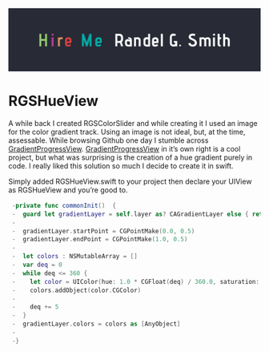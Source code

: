 <a href="https://github.com/RGSSoftware/HireMe">
  <img src="https://github.com/RGSSoftware/HireMe/blob/master/HireMeBanner.png" >
</a>

# RGSHueView

A while back I created RGSColorSlider and while creating it I used an image for the color gradient track. Using an image is not ideal, but, at the time, assessable. While browsing Github one day I stumble across [GradientProgressView]. [GradientProgressView] in it’s own right is a cool project, but what was surprising is the creation of a hue gradient purely in code. I really liked this solution so much I decide to create it in swift.

Simply added RGSHueView.swift to your project then declare your UIView as RGSHueView and you’re good to.

[GradientProgressView]: <https://github.com/nrj/GradientProgressView>

```swift		
 -private func commonInit()  {		
 -  guard let gradientLayer = self.layer as? CAGradientLayer else { return }		
 -        		
 -  gradientLayer.startPoint = CGPointMake(0.0, 0.5)		
 -  gradientLayer.endPoint = CGPointMake(1.0, 0.5)		
 -        		
 -  let colors : NSMutableArray = []		
 -  var deq = 0		
 -  while deq <= 360 {		
 -    let color = UIColor(hue: 1.0 * CGFloat(deq) / 360.0, saturation: 1.0, brightness: 1.0, alpha: 1.0)		
 -    colors.addObject(color.CGColor)		
 -            		
 -    deq += 5		
 -  }		
 -  gradientLayer.colors = colors as [AnyObject]		
 -		
 -}
 
 ```
